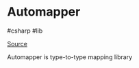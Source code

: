 # Automapper
#csharp #lib 

[Source](https://github.com/AutoMapper/AutoMapper)

Automapper is type-to-type mapping library
